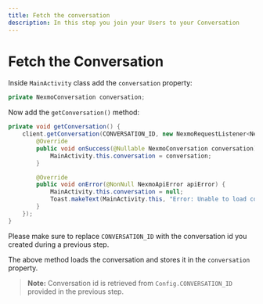```yaml
---
title: Fetch the conversation
description: In this step you join your Users to your Conversation
---
```


# Fetch the Conversation

Inside `MainActivity` class add the `conversation` property:

```java
private NexmoConversation conversation;
```

Now add the `getConversation()` method:

```java
private void getConversation() {
    client.getConversation(CONVERSATION_ID, new NexmoRequestListener<NexmoConversation>() {
        @Override
        public void onSuccess(@Nullable NexmoConversation conversation) {
            MainActivity.this.conversation = conversation;
        }

        @Override
        public void onError(@NonNull NexmoApiError apiError) {
            MainActivity.this.conversation = null;
            Toast.makeText(MainActivity.this, "Error: Unable to load conversation", Toast.LENGTH_SHORT);
        }
    });
}
```

Please make sure to replace `CONVERSATION_ID` with the conversation id you created during a previous step.

The above method loads the conversation and stores it in the `conversation` property.

> **Note:** Conversation id is retrieved from `Config.CONVERSATION_ID` provided in the previous step.

